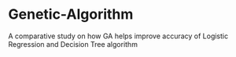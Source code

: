 # Genetic-Algorithm
A comparative study on how GA helps improve accuracy of Logistic Regression and Decision Tree algorithm
